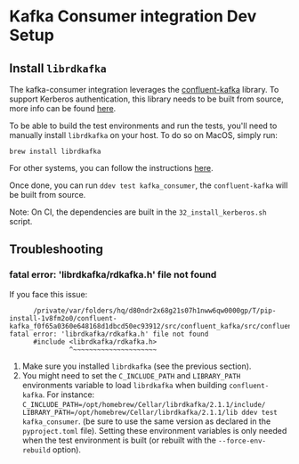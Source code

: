 # Kafka Consumer integration Dev Setup

## Install `librdkafka`

The kafka-consumer integration leverages the [confluent-kafka](https://github.com/confluentinc/confluent-kafka-python) library. To support Kerberos authentication, this library needs to be built from source, more info can be found [here](https://github.com/confluentinc/confluent-kafka-python#install). 

To be able to build the test environments and run the tests, you'll need to manually install `librdkafka` on your host. To do so on MacOS, simply run:

```commandline
brew install librdkafka
```

For other systems, you can follow the instructions [here](https://github.com/confluentinc/confluent-kafka-python/blob/master/INSTALL.md#install-from-source). 

Once done, you can run `ddev test kafka_consumer`, the `confluent-kafka` will be built from source.

Note: On CI, the dependencies are built in the `32_install_kerberos.sh` script.

## Troubleshooting

### fatal error: 'librdkafka/rdkafka.h' file not found

If you face this issue:

```commandline
      /private/var/folders/hq/d80ndr2x68g21s07h1nww6qw0000gp/T/pip-install-1v8fm2o0/confluent-kafka_f0f65a0360e648168d1dbcd50ec93912/src/confluent_kafka/src/confluent_kafka.h:23:10: fatal error: 'librdkafka/rdkafka.h' file not found
      #include <librdkafka/rdkafka.h>
               ^~~~~~~~~~~~~~~~~~~~~~
```

1. Make sure you installed `librdkafka` (see the previous section).
2. You might need to set the `C_INCLUDE_PATH` and `LIBRARY_PATH` environments variable to load `librdkafka` when building `confluent-kafka`. For instance: `C_INCLUDE_PATH=/opt/homebrew/Cellar/librdkafka/2.1.1/include/ LIBRARY_PATH=/opt/homebrew/Cellar/librdkafka/2.1.1/lib ddev test kafka_consumer`. (be sure to use the same version as declared in the `pyproject.toml` file). Setting these environment variables is only needed when the test environment is built (or rebuilt with the `--force-env-rebuild` option).  